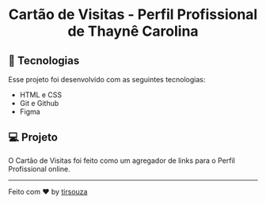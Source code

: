 <h1 align="center"> Cartão de Visitas - Perfil Profissional de Thaynê Carolina </h1>

## 🚀 Tecnologias

Esse projeto foi desenvolvido com as seguintes tecnologias:

- HTML e CSS
- Git e Github
- Figma

## 💻 Projeto

O Cartão de Visitas foi feito como um agregador de links para o Perfil Profissional online.

---

Feito com ♥ by [tirsouza](https://github.com/tirsouza)
